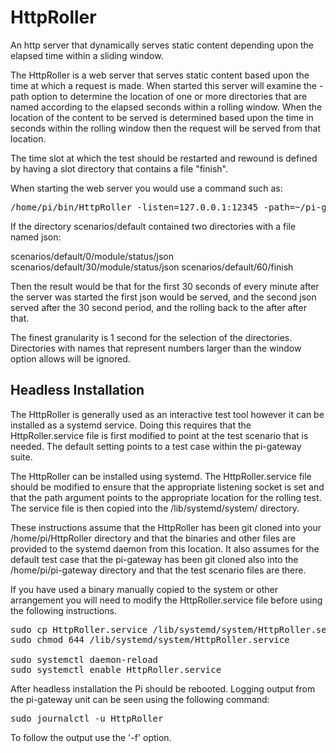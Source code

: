 # HttpRoller
An http server that dynamically serves static content depending upon the elapsed 
time within a sliding window.

The HttpRoller is a web server that serves static content based upon the 
time at which a request is made.  When started this server will examine the -path 
option to determine the location of one or more directories that are named according
to the elapsed seconds within a rolling window.  When the location of the content
to be served is determined based upon the time in seconds within the rolling
window then the request will be served from that location.

The time slot at which the test should be restarted and rewound is defined by
having a slot directory that contains a file "finish".

When starting the web server you would use a command such as:

<pre>
/home/pi/bin/HttpRoller -listen=127.0.0.1:12345 -path=~/pi-gateway/simulator/scenarios/default
</pre>

If the directory scenarios/default contained two directories with a file named json:

scenarios/default/0/module/status/json
scenarios/default/30/module/status/json
scenarios/default/60/finish

Then the result would be that for the first 30 seconds of every minute after 
the server was started the first json would be served, and the second json served after
the 30 second period, and the rolling back to the after after that.

The finest granularity is 1 second for the selection of the directories.  Directories 
with names that represent numbers larger than the window option allows will be
ignored.

## Headless Installation

The HttpRoller is generally used as an interactive test tool however it can be 
installed as a systemd service.  Doing this requires that the HttpRoller.service
file is first modified to point at the test scenario that is needed.  The default
setting points to a test case within the pi-gateway suite.

The HttpRoller can be installed using systemd.  The HttpRoller.service file should be
modified to ensure that the appropriate listening socket is set and that the path
argument points to the appropriate location for the rolling test.  The service file
is then copied into the /lib/systemd/system/ directory.

These instructions assume that the HttpRoller has been git cloned into your
/home/pi/HttpRoller directory and that the binaries and other files are
provided to the systemd daemon from this location.  It also assumes for
the default test case that the pi-gateway has been git cloned also into the
/home/pi/pi-gateway directory and that the test scenario files are there.

If you have used a binary manually copied to the system or other arrangement 
you will need to modify the HttpRoller.service file before using the following
instructions.

<pre>
sudo cp HttpRoller.service /lib/systemd/system/HttpRoller.service
sudo chmod 644 /lib/systemd/system/HttpRoller.service

sudo systemctl daemon-reload
sudo systemctl enable HttpRoller.service
</pre>

After headless installation the Pi should be rebooted. Logging output
from the pi-gateway unit can be seen using the following command:

<pre>
sudo journalctl -u HttpRoller
</pre>

To follow the output use the '-f' option.

